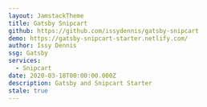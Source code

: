 ```yaml
---
layout: JamstackTheme
title: Gatsby Snipcart
github: https://github.com/issydennis/gatsby-snipcart
demo: https://gatsby-snipcart-starter.netlify.com/
author: Issy Dennis
ssg: Gatsby
services:
  - Snipcart
date: 2020-03-18T00:00:00.000Z
description: Gatsby and Snipcart Starter
stale: true
---
```

